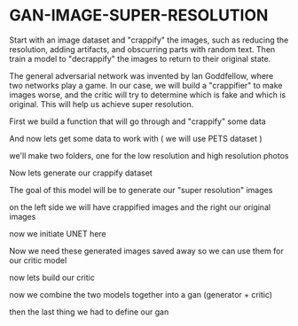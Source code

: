 # GAN-IMAGE-SUPER-RESOLUTION
Start with an image dataset and "crappify" the images, such as reducing the resolution, adding artifacts, and obscurring parts with random text. Then train a model to "decrappify" the images to return to their original state.

The general adversarial network was invented by Ian Goddfellow, where two networks play a game. In our case, we will build a "crappifier" to make images worse, and the critic will try to determine which is fake and which is original. This will help us achieve super resolution.

First we build a function that will go through and "crappify" some data

And now lets get some data to work with ( we will use PETS dataset )

we'll make two folders, one for the low resolution and high resolution photos

Now lets generate our crappify dataset

The goal of this model will be to generate our "super resolution" images

on the left side we will have crappified images and the right our original images

now we initiate UNET here

Now we need these generated images saved away so we can use them for our critic model

now lets build our critic

now we combine the two models together into a gan (generator + critic)

then the last thing we had to define our gan
